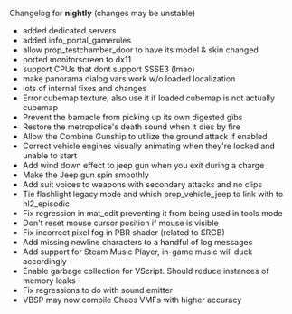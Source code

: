 Changelog for **nightly** (changes may be unstable)

- added dedicated servers
- added info_portal_gamerules 
- allow prop_testchamber_door to have its model & skin changed
- ported monitorscreen to dx11
- support CPUs that dont support SSSE3 (lmao)
- make panorama dialog vars work w/o loaded localization
- lots of internal fixes and changes
- Error cubemap texture, also use it if loaded cubemap is not actually cubemap
- Prevent the barnacle from picking up its own digested gibs
- Restore the metropolice's death sound when it dies by fire
- Allow the Combine Gunship to utilize the ground attack if enabled
- Correct vehicle engines visually animating when they're locked and unable to start
- Add wind down effect to jeep gun when you exit during a charge
- Make the Jeep gun spin smoothly
- Add suit voices to weapons with secondary attacks and no clips
- Tie flashlight legacy mode and which prop_vehicle_jeep to link with to hl2_episodic
- Fix regression in mat_edit preventing it from being used in tools mode
- Don't reset mouse cursor position if mouse is visible
- Fix incorrect pixel fog in PBR shader (related to SRGB)
- Add missing newline characters to a handful of log messages
- Add support for Steam Music Player, in-game music will duck accordingly
- Enable garbage collection for VScript. Should reduce instances of memory leaks
- Fix regressions to do with sound emitter
- VBSP may now compile Chaos VMFs with higher accuracy
